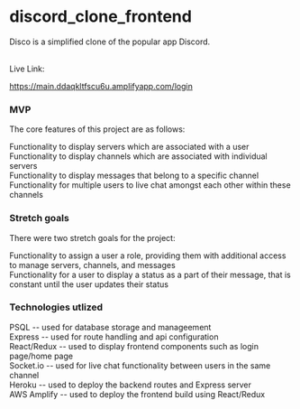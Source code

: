# discord_clone_frontend

Disco is a simplified clone of the popular app Discord.

<br>
Live Link: 

https://main.ddaqkltfscu6u.amplifyapp.com/login

### MVP

The core features of this project are as follows:

Functionality to display servers which are associated with a user
<br>
Functionality to display channels which are associated with individual servers
<br>
Functionality to display messages that belong to a specific channel
<br>
Functionality for multiple users to live chat amongst each other within these channels
<br>


### Stretch goals

There were two stretch goals for the project:

Functionality to assign a user a role, providing them with additional access to manage servers, channels, and messages
<br>
Functionality for a user to display a status as a part of their message, that is constant until the user updates their status

### Technologies utlized

PSQL -- used for database storage and manageement
<br>
Express -- used for route handling and api configuration
<br>
React/Redux -- used to display frontend components such as login page/home page
<br>
Socket.io -- used for live chat functionality between users in the same channel
<br>
Heroku -- used to deploy the backend routes and Express server
<br>
AWS Amplify -- used to deploy the frontend build using React/Redux
